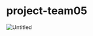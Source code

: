 # project-team05
![Untitled](https://github.com/team05-MLOps-pipeline/project-team05/assets/89466243/45239c74-7bbc-4cc1-9538-a689dbacd106)
